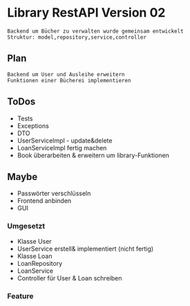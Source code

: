 # Library RestAPI Version 02

    Backend um Bücher zu verwalten wurde gemeinsam entwickelt
    Struktur: model,repository,service,controller

## Plan

    Backend um User und Ausleihe erweitern 
    Funktionen einer Bücherei implementieren
    

## ToDos
* Tests
* Exceptions
* DTO
* UserServiceImpl - update&delete
* LoanServiceImpl fertig machen
* Book überarbeiten & erweitern um library-Funktionen

## Maybe
* Passwörter verschlüsseln
* Frontend anbinden
* GUI

### Umgesetzt
* Klasse User
* UserService erstell& implementiert (nicht fertig)
* Klasse Loan
* LoanRepository
* LoanService
* Controller für User & Loan schreiben


### Feature